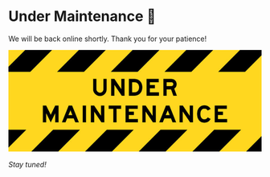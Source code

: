 # Under Maintenance 🚧
  
We will be back online shortly. Thank you for your patience!

![Under Maintenance GIF](https://github.com/TechToInsights/TechToInsights/blob/main/360_F_444754442_lbDJCXoY7ovdSQatibGicJC8OlmUOep5.jpg)

_Stay tuned!_


<!---
TechToInsights/TechToInsights is a ✨ special ✨ repository because its `README.md` (this file) appears on your GitHub profile.
You can click the Preview link to take a look at your changes.
--->
